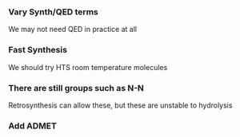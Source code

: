 ### Vary Synth/QED terms
We may not need QED in practice at all

### Fast Synthesis
We should try HTS room temperature molecules

### There are still groups such as N-N
Retrosynthesis can allow these, but these are unstable to hydrolysis 

### Add ADMET
